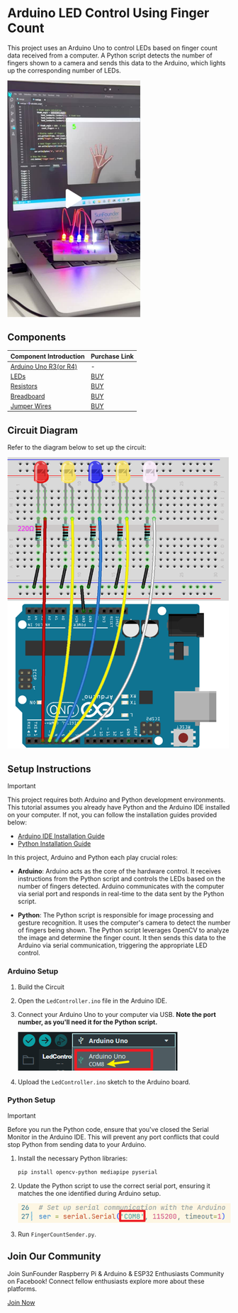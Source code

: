 # Arduino LED Control Using Finger Count

This project uses an Arduino Uno to control LEDs based on finger count data received from a computer. A Python script detects the number of fingers shown to a camera and sends this data to the Arduino, which lights up the corresponding number of LEDs.

<a href="https://www.tiktok.com/@sunfounder_official/video/7406884460253220126" title="Arduino LED Control Using Finger Count - SunFounder Tiktok">
    <img src="Pic/HandGestureLEDControl.jpg" width="300" alt="Arduino LED Control Using Finger Count - SunFounder Tiktok">
</a>


## Components

| Component Introduction         | Purchase Link  |
|--------------------------------|----------------|
| [Arduino Uno R3(or R4)](https://docs.sunfounder.com/projects/elite-explorer-kit/en/latest/components/component_uno.html#uno-r4-wifi)       | -              |
| [LEDs](https://docs.sunfounder.com/projects/elite-explorer-kit/en/latest/components/component_led.html#cpn-led)                     | [BUY](https://www.sunfounder.com/products/500pcs-5-colors-x-100pcs-5mm-leds-with-white-red-yellow-green-blue-colors-kit-box?ref=tiktok1&utm_source=github)       |
| [Resistors](https://docs.sunfounder.com/projects/elite-explorer-kit/en/latest/components/component_resistor.html#cpn-resistor)                | [BUY](https://www.sunfounder.com/products/1-4w-resistor-assortment-kit-40-values-400pcs?ref=tiktok1&utm_source=github)       |
| [Breadboard](https://docs.sunfounder.com/projects/elite-explorer-kit/en/latest/components/component_breadboard.html#cpn-breadboard)              | [BUY](https://www.sunfounder.com/products/sunfounder-breadboard-kit?ref=tiktok1&utm_source=github)       |
| [Jumper Wires](https://docs.sunfounder.com/projects/elite-explorer-kit/en/latest/components/component_wires.html#cpn-wires)              | [BUY](https://www.sunfounder.com/products/560pcs-jumper-wire-kit-with-14-lengths?ref=tiktok1&utm_source=github)       |

## Circuit Diagram

Refer to the diagram below to set up the circuit:

<img src="HandGestureLEDControlCircuit.png" width="500" alt="Circuit Diagram">

## Setup Instructions

> [!IMPORTANT]
> This project requires both Arduino and Python development environments. This tutorial assumes you already have Python and the Arduino IDE installed on your computer. If not, you can follow the installation guides provided below:

- [Arduino IDE Installation Guide](https://docs.arduino.cc/software/ide/)
- [Python Installation Guide](https://wiki.python.org/moin/BeginnersGuide/Download)

In this project, Arduino and Python each play crucial roles:

- **Arduino**: Arduino acts as the core of the hardware control. It receives instructions from the Python script and controls the LEDs based on the number of fingers detected. Arduino communicates with the computer via serial port and responds in real-time to the data sent by the Python script.

- **Python**: The Python script is responsible for image processing and gesture recognition. It uses the computer's camera to detect the number of fingers being shown. The Python script leverages OpenCV to analyze the image and determine the finger count. It then sends this data to the Arduino via serial communication, triggering the appropriate LED control.

### Arduino Setup

1. Build the Circuit
2. Open the `LedController.ino` file in the Arduino IDE.
3. Connect your Arduino Uno to your computer via USB. **Note the port number, as you'll need it for the Python script.**

   ![Circuit Diagram](Pic/port1.png)

4. Upload the `LedController.ino` sketch to the Arduino board.

### Python Setup

> [!IMPORTANT]
> Before you run the Python code, ensure that you've closed the Serial Monitor in the Arduino IDE. This will prevent any port conflicts that could stop Python from sending data to your Arduino.

1. Install the necessary Python libraries:

   ```bash
   pip install opencv-python mediapipe pyserial
   ```

2. Update the Python script to use the correct serial port, ensuring it matches the one identified during Arduino setup.

   ![Circuit Diagram](Pic/port2.png)

3. Run `FingerCountSender.py`.

## Join Our Community

Join SunFounder Raspberry Pi & Arduino & ESP32 Enthusiasts Community on Facebook! Connect fellow enthusiasts explore more about these platforms.

[Join Now](https://www.facebook.com/share/LDYGqFDKJC7G4V5M/?mibextid=CTbP7E)
